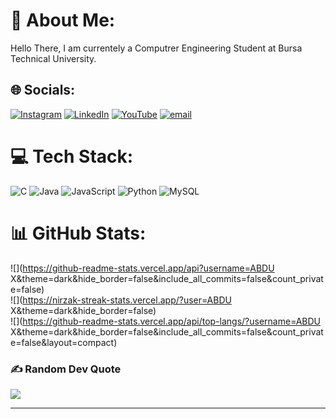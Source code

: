 # 💫 About Me:
Hello There, I am currentely a Computrer Engineering Student at Bursa Technical University.


## 🌐 Socials:
[![Instagram](https://img.shields.io/badge/Instagram-%23E4405F.svg?logo=Instagram&logoColor=white)](https://instagram.com/ibn_hind_2) [![LinkedIn](https://img.shields.io/badge/LinkedIn-%230077B5.svg?logo=linkedin&logoColor=white)](https://linkedin.com/in/abdallah-seyfedin-656a852a1) [![YouTube](https://img.shields.io/badge/YouTube-%23FF0000.svg?logo=YouTube&logoColor=white)](https://youtube.com/@https://www.youtube.com/@ABDUX_1) [![email](https://img.shields.io/badge/Email-D14836?logo=gmail&logoColor=white)](mailto:abdux469@gmail.com) 

# 💻 Tech Stack:
![C](https://img.shields.io/badge/c-%2300599C.svg?style=for-the-badge&logo=c&logoColor=white) ![Java](https://img.shields.io/badge/java-%23ED8B00.svg?style=for-the-badge&logo=openjdk&logoColor=white) ![JavaScript](https://img.shields.io/badge/javascript-%23323330.svg?style=for-the-badge&logo=javascript&logoColor=%23F7DF1E) ![Python](https://img.shields.io/badge/python-3670A0?style=for-the-badge&logo=python&logoColor=ffdd54) ![MySQL](https://img.shields.io/badge/mysql-4479A1.svg?style=for-the-badge&logo=mysql&logoColor=white)
# 📊 GitHub Stats:
![](https://github-readme-stats.vercel.app/api?username=ABDU X&theme=dark&hide_border=false&include_all_commits=false&count_private=false)<br/>
![](https://nirzak-streak-stats.vercel.app/?user=ABDU X&theme=dark&hide_border=false)<br/>
![](https://github-readme-stats.vercel.app/api/top-langs/?username=ABDU X&theme=dark&hide_border=false&include_all_commits=false&count_private=false&layout=compact)

### ✍️ Random Dev Quote
![](https://quotes-github-readme.vercel.app/api?type=horizontal&theme=radical)

---

<!-- Proudly created with GPRM ( https://gprm.itsvg.in ) -->
